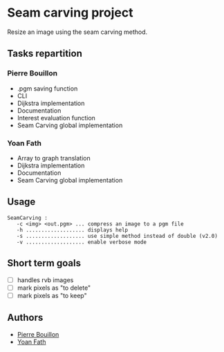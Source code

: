 # Seam carving project

Resize an image using the seam carving method. 

## Tasks repartition
### Pierre Bouillon
* .pgm saving function
* CLI
* Dijkstra implementation
* Documentation
* Interest evaluation function
* Seam Carving global implementation

### Yoan Fath
* Array to graph translation
* Dijkstra implementation
* Documentation
* Seam Carving global implementation

## Usage
```shell
SeamCarving : 
   -c <img> <out.pgm> ... compress an image to a pgm file
   -h ................... displays help
   -s ................... use simple method instead of double (v2.0)
   -v ................... enable verbose mode
```

## Short term goals
- [ ] handles rvb images
- [ ] mark pixels as "to delete"
- [ ] mark pixels as "to keep"

## Authors
* [Pierre Bouillon](https://pierrebouillon.tech/)
* [Yoan Fath](https://github.com/yoanFath)